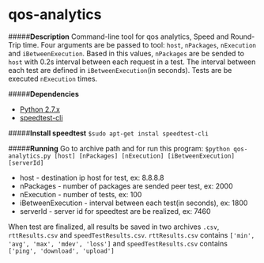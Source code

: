 # qos-analytics

#####__Description__
Command-line tool for qos analytics, Speed and Round-Trip time.
Four arguments are be passed to tool: `host`, `nPackages`, `nExecution` and `iBetweenExecution`. 
Based in this values, `nPackages` are be sended to `host` with 0.2s interval between each request in a test. The interval between each test are defined in `iBetweenExecution`(in seconds). Tests are be executed `nExecution` times.

#####__Dependencies__
* [Python 2.7.x](https://www.python.org/)
* [speedtest-cli](https://github.com/sivel/speedtest-cli)

#####__Install speedtest__
`$sudo apt-get instal speedtest-cli`

#####__Running__
Go to archive path and for run this program:
`$python qos-analytics.py [host] [nPackages] [nExecution] [iBetweenExecution] [serverId]`

* host - destination ip host for test, ex: 8.8.8.8
* nPackages - number of packages are sended peer test, ex: 2000
* nExecution - number of tests, ex: 100
* iBetweenExecution - interval between each test(in seconds), ex: 1800
* serverId - server id for speedtest are be realized, ex: 7460

When test are finalized, all results be saved in two archives `.csv`, `rttResults.csv` and `speedTestResults.csv`.
`rttResults.csv` contains `['min', 'avg', 'max', 'mdev', 'loss']` and
`speedTestResults.csv` contains `['ping', 'download', 'upload']`